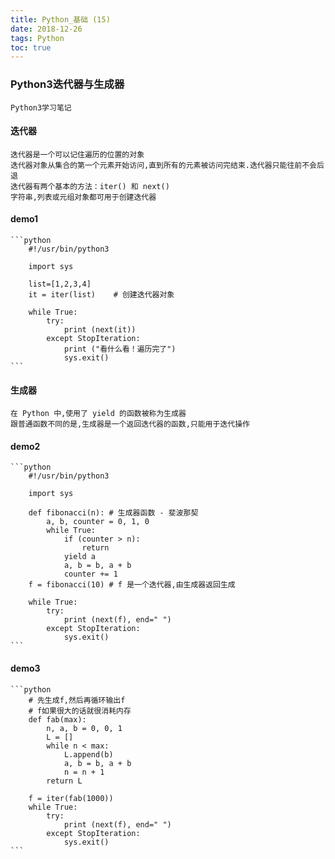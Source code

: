 ```yaml
---
title: Python_基础 (15)
date: 2018-12-26
tags: Python
toc: true
---
```


### Python3迭代器与生成器
    Python3学习笔记

<!-- more -->

#### 迭代器
    迭代器是一个可以记住遍历的位置的对象
    迭代器对象从集合的第一个元素开始访问,直到所有的元素被访问完结束.迭代器只能往前不会后退
    迭代器有两个基本的方法：iter() 和 next()
    字符串,列表或元组对象都可用于创建迭代器

#### demo1
    ```python
        #!/usr/bin/python3

        import sys 

        list=[1,2,3,4]
        it = iter(list)    # 创建迭代器对象
        
        while True:
            try:
                print (next(it))
            except StopIteration:
                print ("看什么看！遍历完了")
                sys.exit()
    ```

#### 生成器
    在 Python 中,使用了 yield 的函数被称为生成器
    跟普通函数不同的是,生成器是一个返回迭代器的函数,只能用于迭代操作

#### demo2
    ```python
        #!/usr/bin/python3
 
        import sys
        
        def fibonacci(n): # 生成器函数 - 斐波那契
            a, b, counter = 0, 1, 0
            while True:
                if (counter > n): 
                    return
                yield a
                a, b = b, a + b
                counter += 1
        f = fibonacci(10) # f 是一个迭代器,由生成器返回生成
        
        while True:
            try:
                print (next(f), end=" ")
            except StopIteration:
                sys.exit()
    ```

#### demo3
    ```python
        # 先生成f,然后再循环输出f
        # f如果很大的话就很消耗内存
        def fab(max): 
            n, a, b = 0, 0, 1 
            L = [] 
            while n < max: 
                L.append(b) 
                a, b = b, a + b 
                n = n + 1 
            return L

        f = iter(fab(1000))
        while True:
            try:
                print (next(f), end=" ")
            except StopIteration:
                sys.exit()
    ```








